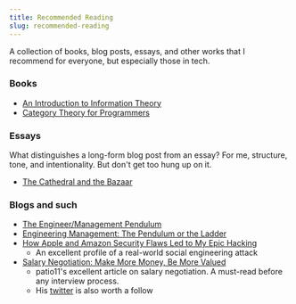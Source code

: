 ```yaml
---
title: Recommended Reading
slug: recommended-reading
---
```

A collection of books, blog posts, essays, and other works that I recommend for everyone, but especially those in tech.

### Books
- [An Introduction to Information Theory](https://www.amazon.com/Introduction-Information-Theory-Symbols-Mathematics/dp/0486240614)
- [Category Theory for Programmers](https://github.com/hmemcpy/milewski-ctfp-pdf/releases)

### Essays
What distinguishes a long-form blog post from an essay? For me, structure, tone, and intentionality. But don't get too hung up on it.

- [The Cathedral and the Bazaar](http://www.catb.org/~esr/writings/cathedral-bazaar/)

### Blogs and such
- [The Engineer/Management Pendulum](https://charity.wtf/2017/05/11/the-engineer-manager-pendulum/)
- [Engineering Management: The Pendulum or the Ladder](https://charity.wtf/2019/01/04/engineering-management-the-pendulum-or-the-ladder/)
- [How Apple and Amazon Security Flaws Led to My Epic Hacking](https://www.wired.com/2012/08/apple-amazon-mat-honan-hacking/)
  - An excellent profile of a real-world social engineering attack
- [Salary Negotiation: Make More Money, Be More Valued](https://www.kalzumeus.com/2012/01/23/salary-negotiation/)
  - patio11's excellent article on salary negotiation. A must-read before any interview process.
  - His [twitter](https://twitter.com/patio11) is also worth a follow
